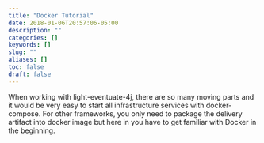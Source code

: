 ```yaml
---
title: "Docker Tutorial"
date: 2018-01-06T20:57:06-05:00
description: ""
categories: []
keywords: []
slug: ""
aliases: []
toc: false
draft: false
---
```


When working with light-eventuate-4j, there are so many moving parts and it would be
very easy to start all infrastructure services with docker-compose. For other frameworks,
you only need to package the delivery artifact into docker image but here in you have to
get familiar with Docker in the beginning. 

  